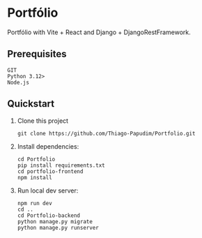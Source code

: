# Portfólio

Portfólio with Vite + React and Django + DjangoRestFramework.

## Prerequisites

```
GIT
Python 3.12>
Node.js
```

## Quickstart

1. Clone this project

   ```shell
   git clone https://github.com/Thiago-Papudim/Portfolio.git
   ```

2. Install dependencies:

   ```shell
   cd Portfolio
   pip install requirements.txt
   cd portfolio-frontend
   npm install
   ```

3. Run local dev server:

   ```shell
   npm run dev
   cd ..
   cd Portfolio-backend
   python manage.py migrate
   python manage.py runserver
   ```
